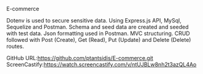 E-commerce

Dotenv is used to secure sensitive data.
Using Express.js API, MySql, Sequelize  and Postman.
Schema and seed data are created and seeded with test data.
Json formatting used in Postman.
MVC structuring.
CRUD followed with Post (Create), Get (Read), Put (Update) and Delete (Delete) routes.

GitHub URL:https://github.com/ptantsidis/E-commerce.git
ScreenCastify:https://watch.screencastify.com/v/ntUJBLw8nh2t3azQL4Ao